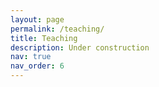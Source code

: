 ```yaml
---
layout: page
permalink: /teaching/
title: Teaching
description: Under construction
nav: true
nav_order: 6
---
```

